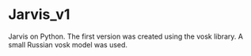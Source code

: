 # Jarvis_v1
Jarvis on Python. The first version was created using the vosk library. A small Russian vosk model was used.
